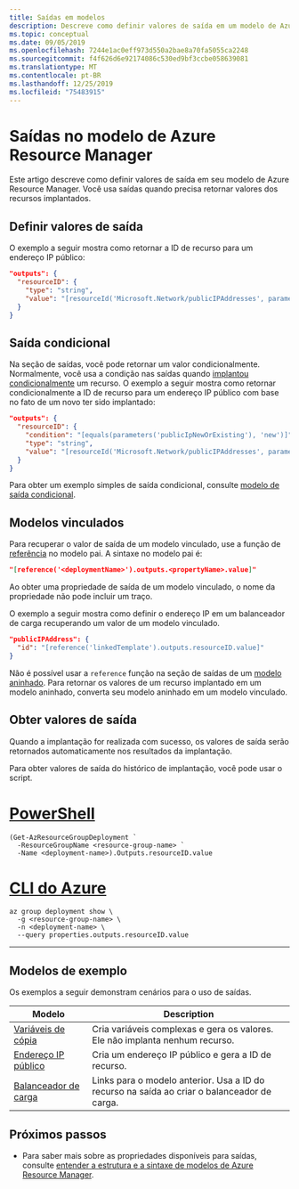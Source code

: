 ```yaml
---
title: Saídas em modelos
description: Descreve como definir valores de saída em um modelo de Azure Resource Manager.
ms.topic: conceptual
ms.date: 09/05/2019
ms.openlocfilehash: 7244e1ac0eff973d550a2bae8a70fa5055ca2248
ms.sourcegitcommit: f4f626d6e92174086c530ed9bf3ccbe058639081
ms.translationtype: MT
ms.contentlocale: pt-BR
ms.lasthandoff: 12/25/2019
ms.locfileid: "75483915"
---
```

# <a name="outputs-in-azure-resource-manager-template"></a>Saídas no modelo de Azure Resource Manager

Este artigo descreve como definir valores de saída em seu modelo de Azure Resource Manager. Você usa saídas quando precisa retornar valores dos recursos implantados.

## <a name="define-output-values"></a>Definir valores de saída

O exemplo a seguir mostra como retornar a ID de recurso para um endereço IP público:

```json
"outputs": {
  "resourceID": {
    "type": "string",
    "value": "[resourceId('Microsoft.Network/publicIPAddresses', parameters('publicIPAddresses_name'))]"
  }
}
```

## <a name="conditional-output"></a>Saída condicional

Na seção de saídas, você pode retornar um valor condicionalmente. Normalmente, você usa a condição nas saídas quando [implantou condicionalmente](conditional-resource-deployment.md) um recurso. O exemplo a seguir mostra como retornar condicionalmente a ID de recurso para um endereço IP público com base no fato de um novo ter sido implantado:

```json
"outputs": {
  "resourceID": {
    "condition": "[equals(parameters('publicIpNewOrExisting'), 'new')]",
    "type": "string",
    "value": "[resourceId('Microsoft.Network/publicIPAddresses', parameters('publicIPAddresses_name'))]"
  }
}
```

Para obter um exemplo simples de saída condicional, consulte [modelo de saída condicional](https://github.com/bmoore-msft/AzureRM-Samples/blob/master/conditional-output/azuredeploy.json).

## <a name="linked-templates"></a>Modelos vinculados

Para recuperar o valor de saída de um modelo vinculado, use a função de [referência](template-functions-resource.md#reference) no modelo pai. A sintaxe no modelo pai é:

```json
"[reference('<deploymentName>').outputs.<propertyName>.value]"
```

Ao obter uma propriedade de saída de um modelo vinculado, o nome da propriedade não pode incluir um traço.

O exemplo a seguir mostra como definir o endereço IP em um balanceador de carga recuperando um valor de um modelo vinculado.

```json
"publicIPAddress": {
  "id": "[reference('linkedTemplate').outputs.resourceID.value]"
}
```

Não é possível usar a `reference` função na seção de saídas de um [modelo aninhado](linked-templates.md#nested-template). Para retornar os valores de um recurso implantado em um modelo aninhado, converta seu modelo aninhado em um modelo vinculado.

## <a name="get-output-values"></a>Obter valores de saída

Quando a implantação for realizada com sucesso, os valores de saída serão retornados automaticamente nos resultados da implantação.

Para obter valores de saída do histórico de implantação, você pode usar o script.

# <a name="powershelltabazure-powershell"></a>[PowerShell](#tab/azure-powershell)

```azurepowershell-interactive
(Get-AzResourceGroupDeployment `
  -ResourceGroupName <resource-group-name> `
  -Name <deployment-name>).Outputs.resourceID.value
```

# <a name="azure-clitabazure-cli"></a>[CLI do Azure](#tab/azure-cli)

```azurecli-interactive
az group deployment show \
  -g <resource-group-name> \
  -n <deployment-name> \
  --query properties.outputs.resourceID.value
```

---

## <a name="example-templates"></a>Modelos de exemplo

Os exemplos a seguir demonstram cenários para o uso de saídas.

|Modelo  |Description  |
|---------|---------|
|[Variáveis de cópia](https://github.com/Azure/azure-docs-json-samples/blob/master/azure-resource-manager/multipleinstance/copyvariables.json) | Cria variáveis complexas e gera os valores. Ele não implanta nenhum recurso. |
|[Endereço IP público](https://github.com/Azure/azure-docs-json-samples/blob/master/azure-resource-manager/linkedtemplates/public-ip.json) | Cria um endereço IP público e gera a ID de recurso. |
|[Balanceador de carga](https://github.com/Azure/azure-docs-json-samples/blob/master/azure-resource-manager/linkedtemplates/public-ip-parentloadbalancer.json) | Links para o modelo anterior. Usa a ID do recurso na saída ao criar o balanceador de carga. |

## <a name="next-steps"></a>Próximos passos

* Para saber mais sobre as propriedades disponíveis para saídas, consulte [entender a estrutura e a sintaxe de modelos de Azure Resource Manager](template-syntax.md).
